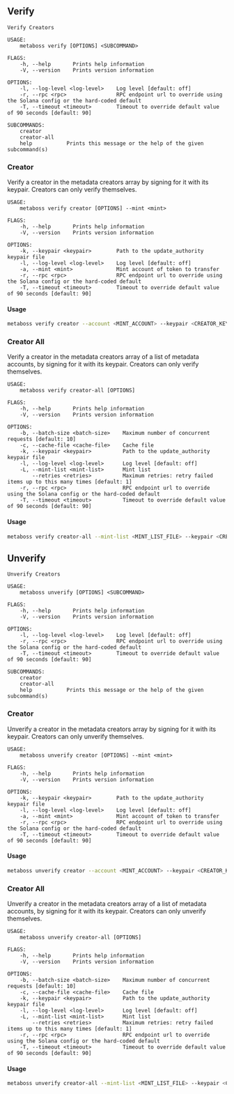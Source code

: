 ## Verify

```
Verify Creators

USAGE:
    metaboss verify [OPTIONS] <SUBCOMMAND>

FLAGS:
    -h, --help       Prints help information
    -V, --version    Prints version information

OPTIONS:
    -l, --log-level <log-level>    Log level [default: off]
    -r, --rpc <rpc>                RPC endpoint url to override using the Solana config or the hard-coded default
    -T, --timeout <timeout>        Timeout to override default value of 90 seconds [default: 90]

SUBCOMMANDS:
    creator        
    creator-all    
    help           Prints this message or the help of the given subcommand(s)
```

### Creator

Verify a creator in the metadata creators array by signing for it with its keypair. Creators can only verify themselves.


```
USAGE:
    metaboss verify creator [OPTIONS] --mint <mint>

FLAGS:
    -h, --help       Prints help information
    -V, --version    Prints version information

OPTIONS:
    -k, --keypair <keypair>        Path to the update_authority keypair file
    -l, --log-level <log-level>    Log level [default: off]
    -a, --mint <mint>              Mint account of token to transfer
    -r, --rpc <rpc>                RPC endpoint url to override using the Solana config or the hard-coded default
    -T, --timeout <timeout>        Timeout to override default value of 90 seconds [default: 90]
```

#### Usage

```bash
metaboss verify creator --account <MINT_ACCOUNT> --keypair <CREATOR_KEYPAIR_FILE>
```


### Creator All


Verify a creator in the metadata creators array of a list of metadata accounts, by signing for it with its keypair. Creators can only verify themselves.

```
USAGE:
    metaboss verify creator-all [OPTIONS]

FLAGS:
    -h, --help       Prints help information
    -V, --version    Prints version information

OPTIONS:
    -b, --batch-size <batch-size>    Maximum number of concurrent requests [default: 10]
    -c, --cache-file <cache-file>    Cache file
    -k, --keypair <keypair>          Path to the update_authority keypair file
    -l, --log-level <log-level>      Log level [default: off]
    -L, --mint-list <mint-list>      Mint list
        --retries <retries>          Maximum retries: retry failed items up to this many times [default: 1]
    -r, --rpc <rpc>                  RPC endpoint url to override using the Solana config or the hard-coded default
    -T, --timeout <timeout>          Timeout to override default value of 90 seconds [default: 90]
```

#### Usage

```bash
metaboss verify creator-all --mint-list <MINT_LIST_FILE> --keypair <CREATOR_KEYPAIR_FILE>
```

## Unverify

```
Unverify Creators

USAGE:
    metaboss unverify [OPTIONS] <SUBCOMMAND>

FLAGS:
    -h, --help       Prints help information
    -V, --version    Prints version information

OPTIONS:
    -l, --log-level <log-level>    Log level [default: off]
    -r, --rpc <rpc>                RPC endpoint url to override using the Solana config or the hard-coded default
    -T, --timeout <timeout>        Timeout to override default value of 90 seconds [default: 90]

SUBCOMMANDS:
    creator        
    creator-all    
    help           Prints this message or the help of the given subcommand(s)
```

### Creator

Unverify a creator in the metadata creators array by signing for it with its keypair. Creators can only unverify themselves.

```
USAGE:
    metaboss unverify creator [OPTIONS] --mint <mint>

FLAGS:
    -h, --help       Prints help information
    -V, --version    Prints version information

OPTIONS:
    -k, --keypair <keypair>        Path to the update_authority keypair file
    -l, --log-level <log-level>    Log level [default: off]
    -a, --mint <mint>              Mint account of token to transfer
    -r, --rpc <rpc>                RPC endpoint url to override using the Solana config or the hard-coded default
    -T, --timeout <timeout>        Timeout to override default value of 90 seconds [default: 90]
```

#### Usage

```bash
metaboss unverify creator --account <MINT_ACCOUNT> --keypair <CREATOR_KEYPAIR_FILE>
```

### Creator All

Unverify a creator in the metadata creators array of a list of metadata accounts, by signing for it with its keypair. Creators can only unverify themselves.

```
USAGE:
    metaboss unverify creator-all [OPTIONS]

FLAGS:
    -h, --help       Prints help information
    -V, --version    Prints version information

OPTIONS:
    -b, --batch-size <batch-size>    Maximum number of concurrent requests [default: 10]
    -c, --cache-file <cache-file>    Cache file
    -k, --keypair <keypair>          Path to the update_authority keypair file
    -l, --log-level <log-level>      Log level [default: off]
    -L, --mint-list <mint-list>      Mint list
        --retries <retries>          Maximum retries: retry failed items up to this many times [default: 1]
    -r, --rpc <rpc>                  RPC endpoint url to override using the Solana config or the hard-coded default
    -T, --timeout <timeout>          Timeout to override default value of 90 seconds [default: 90]
```

#### Usage

```bash
metaboss unverify creator-all --mint-list <MINT_LIST_FILE> --keypair <CREATOR_KEYPAIR_FILE>
```